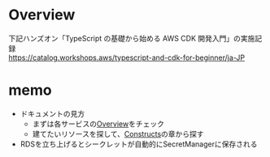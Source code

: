 # Overview
下記ハンズオン「TypeScript の基礎から始める AWS CDK 開発入門」の実施記録  
https://catalog.workshops.aws/typescript-and-cdk-for-beginner/ja-JP

# memo
- ドキュメントの見方
  - まずは各サービスの[Overview](https://docs.aws.amazon.com/cdk/api/v2/docs/aws-cdk-lib.aws_rds-readme.html)をチェック
  - 建てたいリソースを探して、[Constructs](https://docs.aws.amazon.com/cdk/api/v2/docs/aws-cdk-lib.aws_rds.DatabaseInstance.html)の章から探す
- RDSを立ち上げるとシークレットが自動的にSecretManagerに保存される